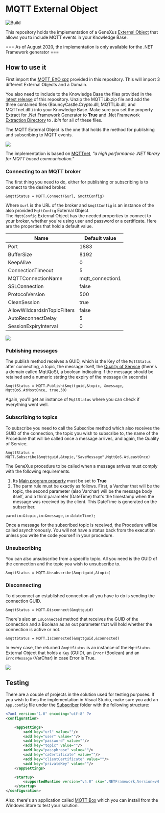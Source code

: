# MQTT External Object  

![Build](https://github.com/genexuslabs/mqtt-external-object/workflows/Build/badge.svg?branch=master)

This repository holds the implementation of a GeneXus [External Object](https://wiki.genexus.com/commwiki/servlet/wiki?6148) that allows you to include MQTT events in your Knowledge Base.

=== As of August 2020, the implementation is only available for the .NET Framework generator ===

## How to use it

First import the [MQTT_EXO.xpz](https://github.com/genexuslabs/mqtt-external-object/releases) provided in this repository. This will import 3 different External Objects and a Domain.

You also need to include to the Knowledge Base the files provided in the [latest release](https://github.com/genexuslabs/mqtt-external-object/releases) of this repository. Unzip the MQTTLib.zip file and add the three contained files (BouncyCastle.Crypto.dll, MQTTLib.dll, and MQTTnet.dll ) into your Knowledge Base. Make sure you set the property [Extract for .Net Framework Generator](https://wiki.genexus.com/commwiki/servlet/wiki?39501) to **True** and [.Net Framework Extraction Directory](https://wiki.genexus.com/commwiki/servlet/wiki?39502) to *.\bin* for all of these files. 

The MQTT External Object is the one that holds the method for publishing and subscribing to MQTT events. 

![](./res/MQTT_Exo.png)

The implementation is based on [MQTTnet](https://github.com/chkr1011/MQTTnet), *"a high performance .NET library for MQTT based communication."* 

### Connecting to an MQTT broker

The first thing you need to do, either for publishing or subscribing is to connect to the desired broker.

```genexus
&mqttStatus = MQTT.Connect(&url, &mqttConfig)
```

Where `&url` is the URL of the broker and `&mqttConfig` is an instance of the also provided `MqttConfig` External Object.  
The `MqttConfig` External Object has the needed properties to connect to your broker, whether you're using user and password or a certificate. Here are the properties that hold a default value.

Name|Default value
---|---
Port|1883
BufferSize|8192
KeepAlive|0
ConnectionTimeout|5
MQTTConnectionName|mqtt_connection1
SSLConnection|false
ProtocolVersion|500
CleanSession|true
AllowWildcardsInTopicFilters|false
AutoReconnectDelay|5
SessionExpiryInterval|0

![](./res/MqttConfig.png)

### Publishing messages

The publish method receives a GUID, which is the Key of the `MqttStatus` after connecting, a topic, the message itself, the [Quality of Service](https://assetwolf.com/learn/mqtt-qos-understanding-quality-of-service) (there's a domain called MqttQoS), a boolean indicating if the message should be retained and a numeric stating the expiry of the message (in seconds)

```genexus
&mqttStatus = MQTT.Publish(&mqttguid,&topic, &message, MqttQoS.AtMostOnce, true,30)
```

Again, you'll get an instance of `MqttStatus` where you can check if everything went well.

### Subscribing to topics

To subscribe you need to call the Subscribe method which also receives the GUID of the connection, the topic you wish to subscribe to, the name of the Procedure that will be called once a message arrives, and again, the Quality of Service.

```genexus
&mqttStatus = MQTT.Subscribe(&mqttguid,&topic,"SaveMessage",MqttQoS.AtLeastOnce)
```

The GeneXus procedure to be called when a message arrives must comply with the following requirements.
1) Its [Main program property](https://wiki.genexus.com/commwiki/servlet/wiki?7407) must be set to **True**
2) The parm rule must be exactly as follows. First, a Varchar that will be the topic, the second parameter (also Varchar) will be the message body itself, and a third parameter (DateTime) that's the timestamp when the message was received by the client. This DateTime is generated on the subscriber.

```genexus
parm(in:&topic,in:&message,in:&dateTime);
```

Once a message for the subscribed topic is received, the Procedure will be called asynchronously. You will not have a status back from the execution unless you write the code yourself in your procedure.

### Unsubscribing

You can also unsubscribe from a specific topic. All you need is the GUID of the connection and the topic you wish to unsubscribe to.

```genexus
&mqttStatus = MQTT.Unsubscribe(&mqttguid,&topic)
```

### Disconnecting

To disconnect an established connection all you have to do is sending the connection GUID.

```genexus
&mqttStatus = MQTT.Disconnect(&mqttguid)
```

There's also an `IsConnected` method that receives the GUID of the connection and a Boolean as an out parameter that will hold whether the connection is active or not.

```genexus
&mqttStatus = MQTT.IsConnected(&mqttguid,&connected)
```

In every case, the returned `&mqttStatus` is an instance of the `MqttStatus` External Object that holds a `Key` (GUID), an `Error` (Boolean) and an `ErrorMessage` (VarChar) in case Error is True.

![](./res/MqttStatus.png)


## Testing

There are a couple of projects in the solution used for testing purposes. If you wish to thes the implementation in Visual Studio, make sure you add an `App.config` file under the [Subscriber](./tests/Subscriber) folder with the following structure:

```xml
<?xml version="1.0" encoding="utf-8" ?>
<configuration>

	<appSettings>
		<add key="url" value=""/>
		<add key="user" value=""/>
		<add key="password" value=""/>
		<add key="topic" value=""/>
		<add key="passphrase" value=""/>
		<add key="caCertificate" value=""/>
		<add key="clientCertificate" value=""/>
	    <add key="privateKey" value=""/>
	</appSettings>

	<startup>
		<supportedRuntime version="v4.0" sku=".NETFramework,Version=v4.7.2" />
	</startup>
</configuration>
```

Also, there's an application called [MQTT Box](https://www.microsoft.com/en-us/p/mqttbox/9nblggh55jzg) which you can install from the Windows Store to test your solution.

